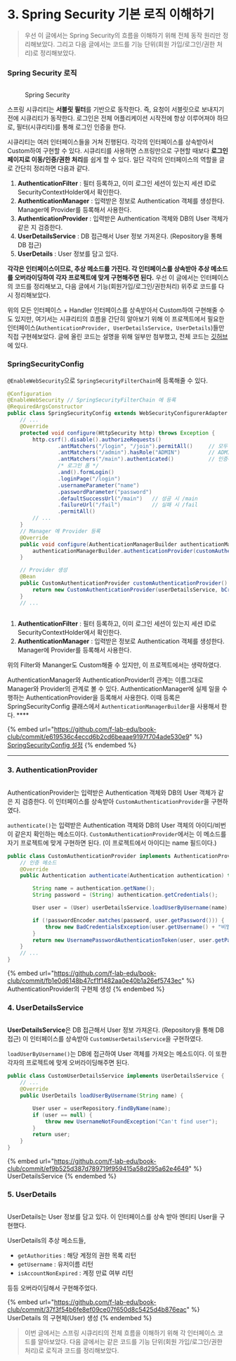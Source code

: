 # 3. Spring Security 기본 로직 이해하기

> 우선 이 글에서는 Spring Security의 흐름을 이해하기 위해 전체 동작 원리만 정리해보았다. 그리고 다음 글에서는 코드를 기능 단위(회원 가입/로그인/권한 처리)로 정리해보았다.



### Spring Security 로직

<figure><img src="../../../.gitbook/assets/image (2).png" alt=""><figcaption><p>Spring Security</p></figcaption></figure>

스프링 시큐리티는 **서블릿 필터**를 기반으로 동작한다. 즉, 요청이 서블릿으로 보내지기 전에 시큐리티가 동작한다. 로그인은 전체 어플리케이션 시작전에 항상 이루어져야 하므로, 필터(시큐리티)를 통해 로그인 인증을 한다.

시큐리티는 여러 인터페이스들을 거쳐 진행된다. 각각의 인터페이스를 상속받아서 Custom하여 구현할 수 있다. 시큐리티를 사용하면 스프링만으로 구현할 때보다 **로그인 페이지로 이동/인증/권한 처리**를 쉽게 할 수 있다. 일단 각각의 인터페이스의 역할을 글로 간단히 정리하면 다음과 같다.

1. **AuthenticationFilter** : 필터 등록하고, 이미 로그인 세션이 있는지 세션 ID로 SecurityContextHolder에서 확인한다.
2. **AuthenticationManager** : 입력받은 정보로 Authentication 객체를 생성한다. Manager에 Provider를 등록해서 사용한다.
3. **AuthenticationProvider** : 입력받은 Authentication 객체와 DB의 User 객체가 같은 지 검증한다.
4. **UserDetailsService** : DB 접근해서 User 정보 가져온다. (Repository을 통해 DB 접근)
5. **UserDetails** : User 정보를 담고 있다.

**각각은 인터페이스이므로, 추상 메소드를 가진다. 각 인터페이스를 상속받아 추상 메소드를 오버라이딩하여 각자 프로젝트에 맞게 구현해주면 된다.** 우선 이 글에서는 인터페이스의 코드를 정리해보고, 다음 글에서 기능(회원가입/로그인/권한처리) 위주로 코드를 다시 정리해보았다.

위의 모든 인터페이스 + Handler 인터페이스를 상속받아서 Custom하여 구현해줄 수도 있지만, 여기서는 시큐리티의 흐름을 간단히 알아보기 위해 이 프로젝트에서 필요한 인터페이스(`AuthenticationProvider, UserDetailsService, UserDetails`)들만 직접 구현헤보았다. 글에 올린 코드는 설명을 위해 일부만 첨부했고, 전체 코드는 [깃허브](https://github.com/f-lab-edu/book-club/compare/feat/login-security-sy)에 있다.





### SpringSecurityConfig

`@EnableWebSecurity`으로 `SpringSecurityFilterChain`에 등록해줄 수 있다.

```java
@Configuration
@EnableWebSecurity // SpringSecurityFilterChain 에 등록
@RequiredArgsConstructor
public class SpringSecurityConfig extends WebSecurityConfigurerAdapter {
    // ...
    @Override
    protected void configure(HttpSecurity http) throws Exception {
        http.csrf().disable().authorizeRequests()
                .antMatchers("/login", "/join").permitAll()     // 모두 접근 가능
                .antMatchers("/admin").hasRole("ADMIN")         // ADMIN 만 접근 가능
                .antMatchers("/main").authenticated()           // 인증해야 접근 가능
                /* 로그인 폼 */
                .and().formLogin()
                .loginPage("/login")
                .usernameParameter("name")
                .passwordParameter("password")
                .defaultSuccessUrl("/main")   // 성공 시 /main
                .failureUrl("/fail")          // 실패 시 /fail
                .permitAll()
		// ...
    }
    // Manager 에 Provider 등록
    @Override
    public void configure(AuthenticationManagerBuilder authenticationManagerBuilder) throws Exception {
        authenticationManagerBuilder.authenticationProvider(customAuthenticationProvider());
    }

    // Provider 생성
    @Bean
    public CustomAuthenticationProvider customAuthenticationProvider() {
        return new CustomAuthenticationProvider(userDetailsService, bCryptPasswordEncoder());
    }
    // ...
```

<figure><img src="../../../.gitbook/assets/image (6).png" alt=""><figcaption></figcaption></figure>

1. **AuthenticationFilter** : 필터 등록하고, 이미 로그인 세션이 있는지 세션 ID로 SecurityContextHolder에서 확인한다.
2. **AuthenticationManager** : 입력받은 정보로 Authentication 객체를 생성한다. Manager에 Provider를 등록해서 사용한다.

위의 Filter와 Mananger도 Custom해줄 수 있지만, 이 프로젝트에서는 생략하였다.

AuthenticationManager와 AuthenticationProvider의 관계는 이름그대로 Manager와 Provider의 관계로 볼 수 있다. AuthenticationManager에 실제 일을 수행하는 AuthenticationProvider을 등록해서 사용한다. 이때 등록은 SpringSecurityConfig 클래스에서 `AuthenticationManagerBuilder`을 사용해서 한다. ****&#x20;

{% embed url="https://github.com/f-lab-edu/book-club/commit/e619536c4eccd6b2cd6beaae9197f704ade530e9" %}
[SpringSecurityConfig 설정](https://github.com/f-lab-edu/book-club/commit/e619536c4eccd6b2cd6beaae9197f704ade530e9)
{% endembed %}

****

### 3. **AuthenticationProvider**

<figure><img src="../../../.gitbook/assets/image (2) (1).png" alt=""><figcaption></figcaption></figure>

AuthenticationProvider는 입력받은 Authentication 객체와 DB의 User 객체가 같은 지 검증한다. 이 인터페이스를 상속받아 `CustomAuthenticationProvider`을 구현하였다.

`authenticate()`는 입력받은 Authentication 객체와 DB의 User 객체의 아이디/비번이 같은지 확인하는 메소드이다. `CustomAuthenticationProvider`에서는 이 메소드를 자기 프로젝트에 맞게 구현하면 된다. (이 프로젝트에서 아이디는 name 필드이다.)

```java
public class CustomAuthenticationProvider implements AuthenticationProvider {
    // 인증 메소드
    @Override
    public Authentication authenticate(Authentication authentication) throws AuthenticationException {

        String name = authentication.getName();
        String password = (String) authentication.getCredentials();

        User user = (User) userDetailsService.loadUserByUsername(name);

        if (!passwordEncoder.matches(password, user.getPassword())) {
            throw new BadCredentialsException(user.getUsername() + "비밀번호를 다시 입력해주세요.");
        }
        return new UsernamePasswordAuthenticationToken(user, user.getPassword(), user.getAuthorities());
    }
    // ...
}
```

{% embed url="https://github.com/f-lab-edu/book-club/commit/fb1e0d6148b47cf1f1482aa0e40b1a26ef5743ec" %}
AuthenticationProvider의 구현체 생성
{% endembed %}



### 4. **UserDetailsService**

<figure><img src="../../../.gitbook/assets/image.png" alt=""><figcaption></figcaption></figure>

**UserDetailsService**은 DB 접근해서 User 정보 가져온다. (Repository을 통해 DB 접근) 이 인터페이스를 상속받아 `CustomUserDetailsService`을 구현하였다.

`loadUserByUsername()`는 DB에 접근하여 User 객체를 가져오는 메소드이다. 이 또한 각자의 프로젝트에 맞게 오버라이딩해주면 된다.

```java
public class CustomUserDetailsService implements UserDetailsService {
    // ...
    @Override
    public UserDetails loadUserByUsername(String name) {

        User user = userRepository.findByName(name);
        if (user == null) {
            throw new UsernameNotFoundException("Can't find user");
        }
        return user;
    }
}
```

{% embed url="https://github.com/f-lab-edu/book-club/commit/ef9b525d387d789719f959415a58d295a62e4649" %}
UserDetailsService
{% endembed %}



### 5. UserDetails

<figure><img src="../../../.gitbook/assets/image (4).png" alt=""><figcaption></figcaption></figure>

UserDetails는 User 정보를 담고 있다. 이 인터페이스를 상속 받아 엔티티 User을 구현했다.&#x20;

UserDetails의 추상 메소드들,

* `getAuthorities` : 해당 계정의 권한 목록 리턴
* `getUsername` : 유저이름 리턴
* `isAccountNonExpired` : 계정 만료 여부 리턴

등등 오버라이딩해서 구현해주었다.

{% embed url="https://github.com/f-lab-edu/book-club/commit/37f3f54b6fe8ef09ce07f650d8c5425d4b876eac" %}
UserDetails 의 구현체(User) 생성
{% endembed %}

> 이번 글에서는 스프링 시큐리티의 전체 흐름을 이해하기 위해 각 인터페이스 코드를 알아보았다. 다음 글에서는 같은 코드를 기능 단위(회원 가입/로그인/권한 처리)로 로직과 코드를 정리해보았다.



